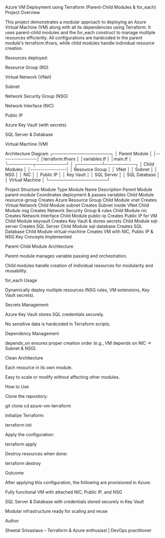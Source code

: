 Azure VM Deployment using Terraform (Parent-Child Modules & for_each)
Project Overview

This project demonstrates a modular approach to deploying an Azure Virtual Machine (VM) along with all its dependencies using Terraform.
It uses parent-child modules and the for_each construct to manage multiple resources efficiently. All configurations are hardcoded in the parent module's terraform.tfvars, while child modules handle individual resource creation.

Resources deployed:

Resource Group (RG)

Virtual Network (VNet)

Subnet

Network Security Group (NSG)

Network Interface (NIC)

Public IP

Azure Key Vault (with secrets)

SQL Server & Database

Virtual Machine (VM)

Architecture Diagram
          ┌───────────────────┐
          │   Parent Module   │
          │------------------│
          │terraform.tfvars   │
          │variables.tf       │
          │main.tf            │
          └────────┬──────────┘
                   │
          ┌────────┴──────────┐
          │   Child Modules   │
          │------------------│
          │ Resource Group    │
          │ VNet              │
          │ Subnet            │
          │ NSG               │
          │ NIC               │
          │ Public IP         │
          │ Key Vault         │
          │ SQL Server        │
          │ SQL Database      │
          │ Virtual Machine   │
          └───────────────────┘

Project Structure
Module Type	Module Name	Description
Parent Module	parent-module	Coordinates deployment & passes variables
Child Module	resource-group	Creates Azure Resource Group
Child Module	vnet	Creates Virtual Network
Child Module	subnet	Creates Subnet inside VNet
Child Module	nsg	Creates Network Security Group & rules
Child Module	nic	Creates Network Interface
Child Module	public-ip	Creates Public IP for VM
Child Module	keyvault	Creates Key Vault & stores secrets
Child Module	sql-server	Creates SQL Server
Child Module	sql-database	Creates SQL Database
Child Module	virtual-machine	Creates VM with NIC, Public IP & NSG
Key Concepts Implemented

Parent-Child Module Architecture

Parent module manages variable passing and orchestration.

Child modules handle creation of individual resources for modularity and reusability.

for_each Usage

Dynamically deploy multiple resources (NSG rules, VM extensions, Key Vault secrets).

Secrets Management

Azure Key Vault stores SQL credentials securely.

No sensitive data is hardcoded in Terraform scripts.

Dependency Management

depends_on ensures proper creation order (e.g., VM depends on NIC → Subnet & NSG).

Clean Architecture

Each resource in its own module.

Easy to scale or modify without affecting other modules.

How to Use

Clone the repository:

git clone <your-repo-url>
cd azure-vm-terraform


Initialize Terraform:

terraform init


Apply the configuration:

terraform apply


Destroy resources when done:

terraform destroy

Outcome

After applying this configuration, the following are provisioned in Azure:

Fully functional VM with attached NIC, Public IP, and NSG

SQL Server & Database with credentials stored securely in Key Vault

Modular infrastructure ready for scaling and reuse

Author

Sheetal Srivastava – Terraform & Azure enthusiast | DevOps practitioner
